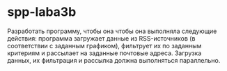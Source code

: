 # spp-laba3b
Разработать программу, чтобы она чтобы она выполняла следующие действия: программа загружает данные из RSS-источников (в соответствии с заданным графиком), фильтрует их по заданным критериям и рассылает на заданные почтовые адреса. Загрузка данных, их фильтрация и рассылка должна выполняться параллельно.
